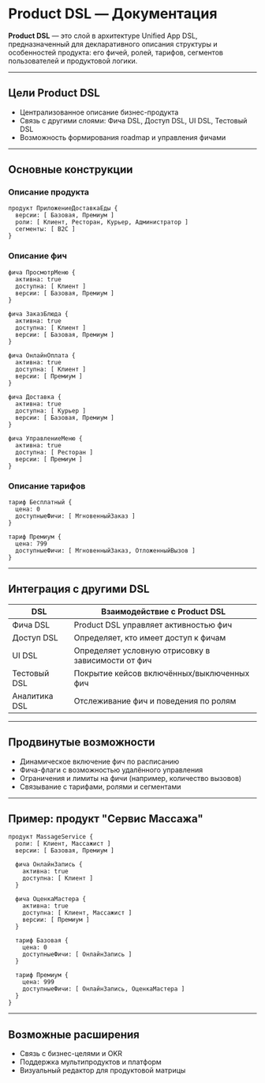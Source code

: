 # Product DSL — Документация

**Product DSL** — это слой в архитектуре Unified App DSL, предназначенный для декларативного описания структуры и особенностей продукта: его фичей, ролей, тарифов, сегментов пользователей и продуктовой логики.

---

## Цели Product DSL

* Централизованное описание бизнес-продукта
* Связь с другими слоями: Фича DSL, Доступ DSL, UI DSL, Тестовый DSL
* Возможность формирования roadmap и управления фичами

---

## Основные конструкции

### Описание продукта

```dsl
продукт ПриложениеДоставкаЕды {
  версии: [ Базовая, Премиум ]
  роли: [ Клиент, Ресторан, Курьер, Администратор ]
  сегменты: [ B2C ]
}
```

### Описание фич

```dsl
фича ПросмотрМеню {
  активна: true
  доступна: [ Клиент ]
  версии: [ Базовая, Премиум ]
}

фича ЗаказБлюда {
  активна: true
  доступна: [ Клиент ]
  версии: [ Базовая, Премиум ]
}

фича ОнлайнОплата {
  активна: true
  доступна: [ Клиент ]
  версии: [ Премиум ]
}

фича Доставка {
  активна: true
  доступна: [ Курьер ]
  версии: [ Базовая, Премиум ]
}

фича УправлениеМеню {
  активна: true
  доступна: [ Ресторан ]
  версии: [ Премиум ]
}
```

### Описание тарифов

```dsl
тариф Бесплатный {
  цена: 0
  доступныеФичи: [ МгновенныйЗаказ ]
}

тариф Премиум {
  цена: 799
  доступныеФичи: [ МгновенныйЗаказ, ОтложенныйВызов ]
}
```


---

## Интеграция с другими DSL

| DSL           | Взаимодействие с Product DSL                       |
| ------------- | -------------------------------------------------- |
| Фича DSL   | Product DSL управляет активностью фич              |
| Доступ DSL    | Определяет, кто имеет доступ к фичам               |
| UI DSL        | Определяет условную отрисовку в зависимости от фич |
| Тестовый DSL      | Покрытие кейсов включённых/выключенных фич         |
| Аналитика DSL | Отслеживание фич и поведения по ролям              |

---

## Продвинутые возможности

* Динамическое включение фич по расписанию
* Фича-флаги с возможностью удалённого управления
* Ограничения и лимиты на фичи (например, количество вызовов)
* Связывание с тарифами, ролями и сегментами

---

## Пример: продукт "Сервис Массажа"

```dsl
продукт MassageService {
  роли: [ Клиент, Массажист ]
  версии: [ Базовая, Премиум ]

  фича ОнлайнЗапись {
    активна: true
    доступна: [ Клиент ]
  }

  фича ОценкаМастера {
    активна: true
    доступна: [ Клиент, Массажист ]
    версии: [ Премиум ]
  }

  тариф Базовая {
    цена: 0
    доступныеФичи: [ ОнлайнЗапись ]
  }

  тариф Премиум {
    цена: 999
    доступныеФичи: [ ОнлайнЗапись, ОценкаМастера ]
  }
}
```

---

## Возможные расширения

* Связь с бизнес-целями и OKR
* Поддержка мультипродуктов и платформ
* Визуальный редактор для продуктовой матрицы
